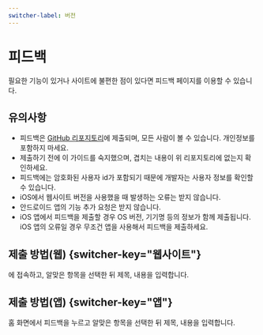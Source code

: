 ```yaml
---
switcher-label: 버전
---
```

# 피드백

필요한 기능이 있거나 사이트에 불편한 점이 있다면 피드백 페이지를 이용할 수 있습니다.

## 유의사항
+ 피드백은 [GitHub 리포지토리](https://github.com/chanhyokpark/dshs-app/issues)에 제출되며, 모든 사람이 볼 수 있습니다. 개인정보를 포함하지 마세요.
+ 제출하기 전에 이 가이드를 숙지했으며, 겹치는 내용이 위 리포지토리에 없는지 확인하세요.
+ 피드백에는 암호화된 사용자 id가 포함되기 때문에 개발자는 사용자 정보를 확인할 수 있습니다.
+ iOS에서 웹사이트 버전을 사용했을 때 발생하는 오류는 받지 않습니다.
+ 안드로이드 앱의 기능 추가 요청은 받지 않습니다.
+ iOS 앱에서 피드백을 제출할 경우 OS 버전, 기기명 등의 정보가 함께 제출됩니다. iOS 앱의 오류일 경우 무조건 앱을 사용해서 피드백을 제출하세요.

## 제출 방법(웹) {switcher-key="웹사이트"}
[](https://dshs.app/feedback)에 접속하고, 알맞은 항목을 선택한 뒤 제목, 내용을 입력합니다.

## 제출 방법(앱) {switcher-key="앱"}
홈 화면에서 피드백을 누르고 알맞은 항목을 선택한 뒤 제목, 내용을 입력합니다.

